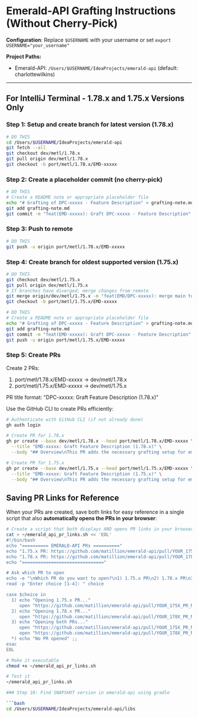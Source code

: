 # Emerald-API Grafting Instructions (Without Cherry-Pick)

**Configuration**: Replace `$USERNAME` with your username or set `export USERNAME="your_username"`

**Project Paths:**
- Emerald-API: `/Users/$USERNAME/IdeaProjects/emerald-api` (default: charlottewilkins)

---

## For IntelliJ Terminal - 1.78.x and 1.75.x Versions Only

### Step 1: Setup and create branch for latest version (1.78.x)
```bash
# DO THIS
cd /Users/$USERNAME/IdeaProjects/emerald-api
git fetch --all
git checkout dev/metl/1.78.x
git pull origin dev/metl/1.78.x
git checkout -b port/metl/1.78.x/EMD-xxxxx
```

### Step 2: Create a placeholder commit (no cherry-pick)
```bash
# DO THIS
# Create a README note or appropriate placeholder file
echo "# Grafting of DPC-xxxxx - Feature Description" > grafting-note.md
git add grafting-note.md
git commit -m "feat(EMD-xxxxx): Graft DPC-xxxxx - Feature Description"
```

### Step 3: Push to remote
```bash
# DO THIS
git push -u origin port/metl/1.78.x/EMD-xxxxx
```

### Step 4: Create branch for oldest supported version (1.75.x)
```bash
# DO THIS
git checkout dev/metl/1.75.x
git pull origin dev/metl/1.75.x
# If branches have diverged, merge changes from remote
git merge origin/dev/metl/1.75.x -m "feat(EMD/DPC-xxxxx): merge main to resolve conflicts"
git checkout -b port/metl/1.75.x/EMD-xxxxx

# DO THIS
# Create a README note or appropriate placeholder file
echo "# Grafting of DPC-xxxxx - Feature Description" > grafting-note.md
git add grafting-note.md
git commit -m "feat(EMD-xxxxx): Graft DPC-xxxxx - Feature Description"
git push -u origin port/metl/1.75.x/EMD-xxxxx
```

### Step 5: Create PRs
Create 2 PRs:
1. port/metl/1.78.x/EMD-xxxxx → dev/metl/1.78.x
2. port/metl/1.75.x/EMD-xxxxx → dev/metl/1.75.x

PR title format: "DPC-xxxxx: Graft Feature Description (1.78.x)"

Use the GitHub CLI to create PRs efficiently:

```bash
# Authenticate with GitHub CLI (if not already done)
gh auth login

# Create PR for 1.78.x
gh pr create --base dev/metl/1.78.x --head port/metl/1.78.x/EMD-xxxxx \
  --title "EMD-xxxxx: Graft Feature Description (1.78.x)" \
  --body "## Overview\nThis PR adds the necessary grafting setup for emerald-api.\n\n## Implementation Details\n- Added placeholder for EMD-xxxxx\n\n## Testing\n- N/A for placeholder PR"

# Create PR for 1.75.x
gh pr create --base dev/metl/1.75.x --head port/metl/1.75.x/EMD-xxxxx \
  --title "EMD-xxxxx: Graft Feature Description (1.75.x)" \
  --body "## Overview\nThis PR adds the necessary grafting setup for emerald-api.\n\n## Implementation Details\n- Added placeholder for EMD-xxxxx\n\n## Testing\n- N/A for placeholder PR"
```

## Saving PR Links for Reference

When your PRs are created, save both links for easy reference in a single script that also **automatically opens the PRs in your browser**:

```bash
# Create a script that both displays AND opens PR links in your browser
cat > ~/emerald_api_pr_links.sh << 'EOL'
#!/bin/bash
echo "========== EMERALD-API PRs =========="
echo "1.75.x PR: https://github.com/matillion/emerald-api/pull/YOUR_175X_PR_NUMBER"
echo "1.78.x PR: https://github.com/matillion/emerald-api/pull/YOUR_178X_PR_NUMBER"
echo "==============================="

# Ask which PR to open
echo -e "\nWhich PR do you want to open?\n1) 1.75.x PR\n2) 1.78.x PR\n3) Both\n4) None"
read -p "Enter choice [1-4]: " choice

case $choice in
  1) echo "Opening 1.75.x PR..."
     open "https://github.com/matillion/emerald-api/pull/YOUR_175X_PR_NUMBER" ;;
  2) echo "Opening 1.78.x PR..."
     open "https://github.com/matillion/emerald-api/pull/YOUR_178X_PR_NUMBER" ;;
  3) echo "Opening both PRs..."
     open "https://github.com/matillion/emerald-api/pull/YOUR_175X_PR_NUMBER"
     open "https://github.com/matillion/emerald-api/pull/YOUR_178X_PR_NUMBER" ;;
  *) echo "No PR opened" ;;
esac
EOL

# Make it executable
chmod +x ~/emerald_api_pr_links.sh

# Test it
~/emerald_api_pr_links.sh

### Step 10: Find SNAPSHOT version in emerald-api using gradle

```bash
cd /Users/$USERNAME/IdeaProjects/emerald-api/libs
